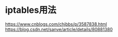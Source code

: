# iptables用法
https://www.cnblogs.com/chjbbs/p/3587838.html
<br>
https://blog.csdn.net/sanve/article/details/80881380
